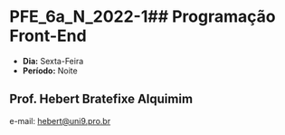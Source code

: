 # PFE_6a_N_2022-1## Programação Front-End
* **Dia:** Sexta-Feira 
* **Período:** Noite

## Prof. Hebert Bratefixe Alquimim

e-mail: [hebert@uni9.pro.br](mailto:hebert@uni9.pro.br)

